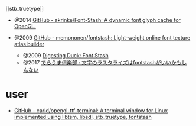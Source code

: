 [[stb_truetype]]


- @2014 [GitHub - akrinke/Font-Stash: A dynamic font glyph cache for OpenGL.](https://github.com/akrinke/Font-Stash)

- @2009 [GitHub - memononen/fontstash: Light-weight online font texture atlas builder](https://github.com/memononen/fontstash)
	- @2009 [Digesting Duck: Font Stash](http://digestingduck.blogspot.com/2009/08/font-stash.html)
	- @2017 [でらうま倶楽部 : 文字のラスタライズはfontstashがいいかもしんない](http://blog.livedoor.jp/tek_nishi/archives/9482339.html)
 
# user
- [GitHub - carld/opengl-ttf-terminal: A terminal window for Linux implemented using libtsm, libsdl, stb_truetype, fontstash](https://github.com/carld/opengl-ttf-terminal)
